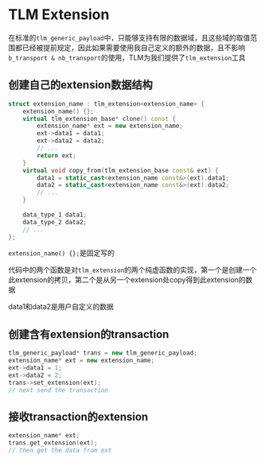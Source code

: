 # TLM Extension
在标准的`tlm_generic_payload`中，只能够支持有限的数据域，且这些域的取值范围都已经被提前规定，因此如果需要使用我自己定义的额外的数据，且不影响`b_transport & nb_transport`的使用，TLM为我们提供了`tlm_extension`工具

## 创建自己的extension数据结构
```cpp
struct extension_name : tlm_extension<extension_name> {
    extension_name() {};
    virtual tlm_extension_base* clone() const {
        extension_name* ext = new extension_name;
        ext->data1 = data1;
        ext->data2 = data2;
        // ...
        return ext;
    }
    virtual void copy_from(tlm_extension_base const& ext) {
        data1 = static_cast<extension_name const&>(ext).data1;
        data2 = static_cast<extension_name const&>(ext).data2;
        // ...
    }
    
    data_type_1 data1;
    data_type_2 data2;
    // ...
};
```
`extension_name() {};`是固定写的

代码中的两个函数是对`tlm_extension`的两个纯虚函数的实现，第一个是创建一个此extension的拷贝，第二个是从另一个extension处copy得到此extension的数据

data1和data2是用户自定义的数据

## 创建含有extension的transaction
```cpp
tlm_generic_payload* trans = new tlm_generic_payload;
extension_name* ext = new extension_name;
ext->data1 = 1;
ext->data2 = 2;
trans->set_extension(ext);
// next send the transaction
```

## 接收transaction的extension
```cpp
extension_name* ext;
trans.get_extension(ext);
// then get the data from ext
```